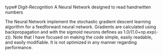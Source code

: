  type# Digit-Recognition
 A Neural Network designed to read handrwitten numbers


The Neural Network implement the stochastic gradient descent learning algorithm for a feedforward neural network. Gradients are 
calculated using backpropagation and with the sigmoid neurons defines as 1.0/(1.0+np.exp(-z)). Note that I have focused on making the code simple, easily readable, and easily modifiable. It is not optimized in any manner regarding performance.
